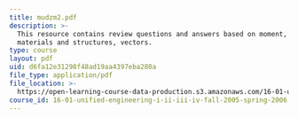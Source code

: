 ```yaml
---
title: mudzm2.pdf
description: >-
  This resource contains review questions and answers based on moment, forces,
  materials and structures, vectors.
type: course
layout: pdf
uid: d6fa12e31298f48ad19aa4397eba280a
file_type: application/pdf
file_location: >-
  https://open-learning-course-data-production.s3.amazonaws.com/16-01-unified-engineering-i-ii-iii-iv-fall-2005-spring-2006/d6fa12e31298f48ad19aa4397eba280a_mudzm2.pdf
course_id: 16-01-unified-engineering-i-ii-iii-iv-fall-2005-spring-2006
---
```

